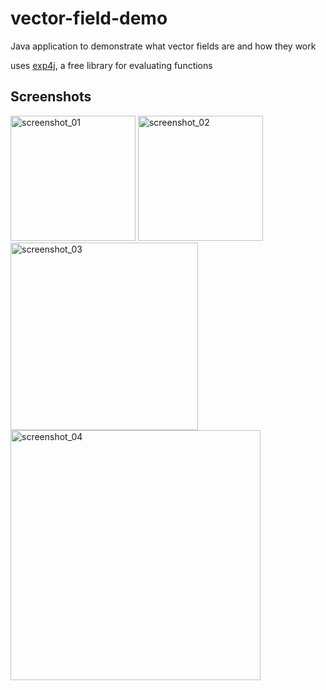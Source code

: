 # vector-field-demo
Java application to demonstrate what vector fields are and how they work

uses [exp4j](http://projects.congrace.de/exp4j/download.html), a free library for evaluating functions

## Screenshots
<img src="https://raw.githubusercontent.com/shrucis1/vector-field-demo/master/screenshots/screenshot_01.png" alt="screenshot_01" height="200"/>
<img src="https://raw.githubusercontent.com/shrucis1/vector-field-demo/master/screenshots/screenshot_02.png" alt="screenshot_02" width="200"/>
<img src="https://raw.githubusercontent.com/shrucis1/vector-field-demo/master/screenshots/screenshot_03.png" alt="screenshot_03" style="height: 300px;"/>
<img src="https://raw.githubusercontent.com/shrucis1/vector-field-demo/master/screenshots/screenshot_04.png" alt="screenshot_04" style="height: 400px;"/>

